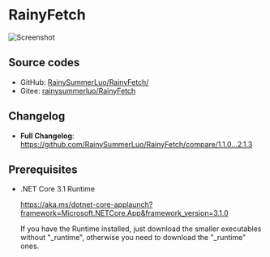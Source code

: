 # RainyFetch

![Screenshot](https://user-images.githubusercontent.com/12462465/150668773-50e69d87-df38-4f7b-a058-5c7b7641264f.png)

## Source codes

- GitHub: [RainySummerLuo/RainyFetch/](https://github.com/RainySummerLuo/RainyFetch/)
- Gitee: [rainysummerluo/RainyFetch](https://gitee.com/rainysummerluo/RainyFetch)

## Changelog

- **Full Changelog**: https://github.com/RainySummerLuo/RainyFetch/compare/1.1.0...2.1.3

## Prerequisites

- .NET Core 3.1 Runtime

  <https://aka.ms/dotnet-core-applaunch?framework=Microsoft.NETCore.App&framework_version=3.1.0>
  
  If you have the Runtime installed, just download the smaller executables without "_runtime", otherwise you need to download the "_runtime" ones.
